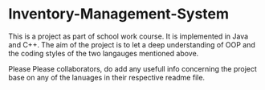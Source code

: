 # Inventory-Management-System

This is a project as part of school work course. 
It is implemented in Java and C++. 
The aim of the project is to let a deep understanding of OOP and the coding styles of the two langauges mentioned above.

Please Please collaborators, do add any usefull info concerning the project base on any of the lanuages in their respective readme file.
